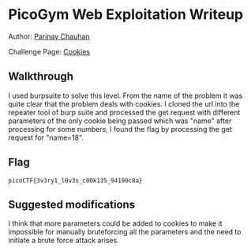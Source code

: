 # PicoGym Web Exploitation Writeup

Author: [Parinay Chauhan](https://github.com/parinayc20) 

Challenge Page: [Cookies](http://mercury.picoctf.net:21485/)

## Walkthrough
I used burpsuite to solve this level. From the name of the problem it was quite clear that the problem deals with cookies. I cloned the url into the repeater tool of burp suite and processed the get request with different parameters of the only cookie being passed which was "name" after processing for some numbers, I found the flag by processing the get request for "name=18".

## Flag
`picoCTF{3v3ry1_l0v3s_c00k135_94190c8a}`

## Suggested modifications
I think that more parameters could be added to cookies to make it impossible for manually bruteforcing all the parameters and the need to initiate a brute force attack arises.